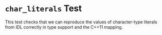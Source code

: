 # `char_literals` Test

This test checks that we can reproduce the values of character-type literals
from IDL correctly in type support and the C++11 mapping.
